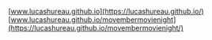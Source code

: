 [www.lucashureau.github.io](https://lucashureau.github.io/)
[www.lucashureau.github.io/movembermovienight](https://lucashureau.github.io/movembermovienight/)
